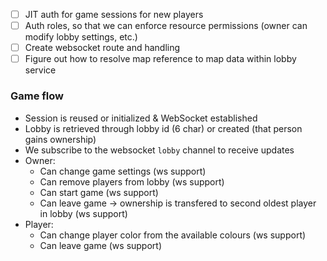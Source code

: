 - [ ] JIT auth for game sessions for new players
- [ ] Auth roles, so that we can enforce resource permissions (owner can modify lobby settings, etc.)
- [ ] Create websocket route and handling
- [ ] Figure out how to resolve map reference to map data within lobby service

### Game flow
- Session is reused or initialized & WebSocket established
- Lobby is retrieved through lobby id (6 char) or created (that person gains ownership)
- We subscribe to the websocket `lobby` channel to receive updates
- Owner:
    - Can change game settings (ws support)
    - Can remove players from lobby (ws support)
    - Can start game (ws support)
    - Can leave game -> ownership is transfered to second oldest player in lobby (ws support)
- Player:
    - Can change player color from the available colours (ws support)
    - Can leave game (ws support)
